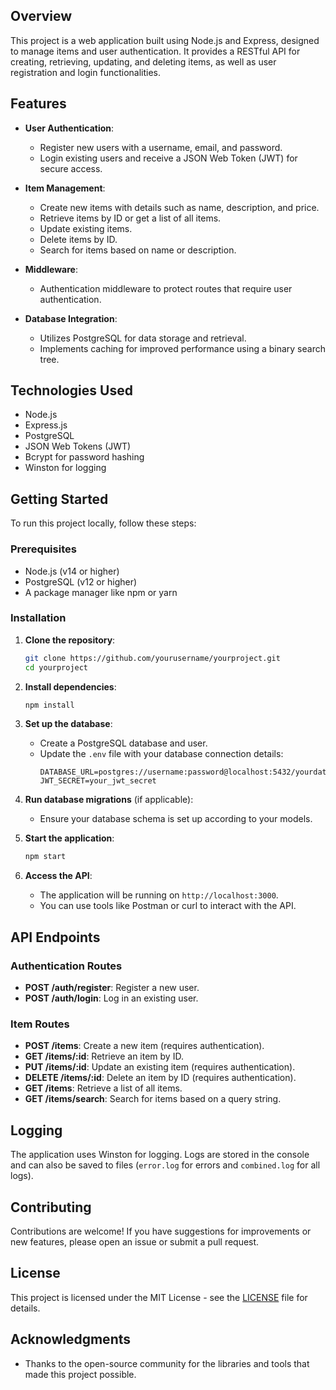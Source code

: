 ## Overview

This project is a web application built using Node.js and Express, designed to manage items and user authentication. It provides a RESTful API for creating, retrieving, updating, and deleting items, as well as user registration and login functionalities.

## Features

- **User Authentication**:
  - Register new users with a username, email, and password.
  - Login existing users and receive a JSON Web Token (JWT) for secure access.
- **Item Management**:

  - Create new items with details such as name, description, and price.
  - Retrieve items by ID or get a list of all items.
  - Update existing items.
  - Delete items by ID.
  - Search for items based on name or description.

- **Middleware**:

  - Authentication middleware to protect routes that require user authentication.

- **Database Integration**:
  - Utilizes PostgreSQL for data storage and retrieval.
  - Implements caching for improved performance using a binary search tree.

## Technologies Used

- Node.js
- Express.js
- PostgreSQL
- JSON Web Tokens (JWT)
- Bcrypt for password hashing
- Winston for logging

## Getting Started

To run this project locally, follow these steps:

### Prerequisites

- Node.js (v14 or higher)
- PostgreSQL (v12 or higher)
- A package manager like npm or yarn

### Installation

1. **Clone the repository**:

   ```bash
   git clone https://github.com/yourusername/yourproject.git
   cd yourproject
   ```

2. **Install dependencies**:

   ```bash
   npm install
   ```

3. **Set up the database**:

   - Create a PostgreSQL database and user.
   - Update the `.env` file with your database connection details:
     ```
     DATABASE_URL=postgres://username:password@localhost:5432/yourdatabase
     JWT_SECRET=your_jwt_secret
     ```

4. **Run database migrations** (if applicable):

   - Ensure your database schema is set up according to your models.

5. **Start the application**:

   ```bash
   npm start
   ```

6. **Access the API**:
   - The application will be running on `http://localhost:3000`.
   - You can use tools like Postman or curl to interact with the API.

## API Endpoints

### Authentication Routes

- **POST /auth/register**: Register a new user.
- **POST /auth/login**: Log in an existing user.

### Item Routes

- **POST /items**: Create a new item (requires authentication).
- **GET /items/:id**: Retrieve an item by ID.
- **PUT /items/:id**: Update an existing item (requires authentication).
- **DELETE /items/:id**: Delete an item by ID (requires authentication).
- **GET /items**: Retrieve a list of all items.
- **GET /items/search**: Search for items based on a query string.

## Logging

The application uses Winston for logging. Logs are stored in the console and can also be saved to files (`error.log` for errors and `combined.log` for all logs).

## Contributing

Contributions are welcome! If you have suggestions for improvements or new features, please open an issue or submit a pull request.

## License

This project is licensed under the MIT License - see the [LICENSE](LICENSE) file for details.

## Acknowledgments

- Thanks to the open-source community for the libraries and tools that made this project possible.
